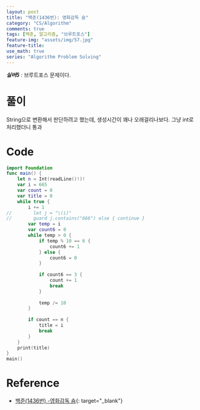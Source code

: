 ```yaml
---
layout: post
title: "백준(1436번): 영화감독 숌"
category: "CS/Algorithm"
comments: true
tags: [백준, 알고리즘, "브루트포스"]
feature-img: "assets/img/57.jpg"
feature-title:
use_math: true
series: "Algorithm Problem Solving"
---
```


**_실버5_** : 브루트포스 문제이다.

# 풀이

String으로 변환해서 판단하려고 했는데, 생성시간이 꽤나 오래걸리나보다. 그냥 int로 처리했더니 통과

# Code

```swift
import Foundation
func main() {
    let n = Int(readLine()!)!
    var i = 665
    var count = 0
    var title = 0
    while true {
        i += 1
//        let j = "\(i)"
//        guard j.contains("666") else { continue }
        var temp = i
        var count6 = 0
        while temp > 0 {
            if temp % 10 == 6 {
                count6 += 1
            } else {
                count6 = 0
            }
            
            if count6 == 3 {
                count += 1
                break
            }
            
            temp /= 10
        }
        
        if count == n {
            title = i
            break
        }
    }
    print(title)
}
main()

```



# Reference

* [백준(1436번) -영화감독 숌](https://www.acmicpc.net/problem/1436){: target="\_blank"}
